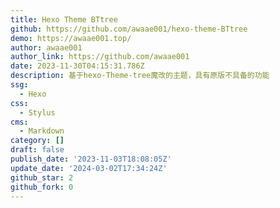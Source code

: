 ```yaml
---
title: Hexo Theme BTtree
github: https://github.com/awaae001/hexo-theme-BTtree
demo: https://awaae001.top/
author: awaae001
author_link: https://github.com/awaae001
date: 2023-11-30T04:15:31.786Z
description: 基于hexo-Theme-tree魔改的主题，具有原版不具备的功能
ssg:
  - Hexo
css:
  - Stylus
cms:
  - Markdown
category: []
draft: false
publish_date: '2023-11-03T18:08:05Z'
update_date: '2024-03-02T17:34:24Z'
github_star: 2
github_fork: 0
---
```

